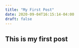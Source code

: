```yaml
---
title: "My First Post"
date: 2020-09-04T16:15:14-04:00
draft: false
---
```


## This is my first post